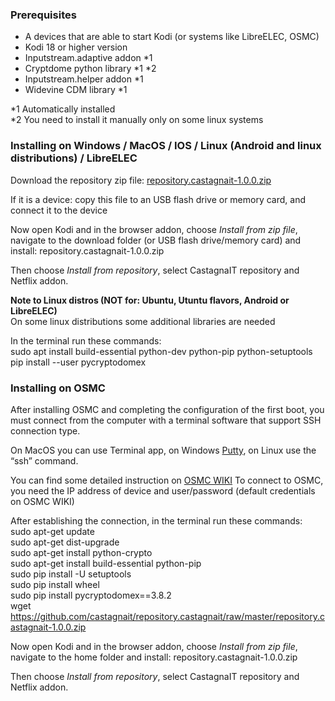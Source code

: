 ### Prerequisites
* A devices that are able to start Kodi (or systems like LibreELEC, OSMC)
* Kodi 18 or higher version
* Inputstream.adaptive addon *1
* Cryptdome python library *1 *2
* Inputstream.helper addon *1
* Widevine CDM library *1

*1 Automatically installed<br/>
*2 You need to install it manually only on some linux systems

### Installing on Windows / MacOS / IOS / Linux (Android and linux distributions) / LibreELEC
Download the repository zip file: [repository.castagnait-1.0.0.zip](https://github.com/castagnait/repository.castagnait/raw/master/repository.castagnait-1.0.0.zip)

If it is a device: copy this file to an USB flash drive or memory card, and connect it to the device

Now open Kodi and in the browser addon, choose _Install from zip file_, navigate to the download folder (or USB flash drive/memory card) and install: repository.castagnait-1.0.0.zip

Then choose _Install from repository_, select CastagnaIT repository and Netflix addon.

**Note to Linux distros (NOT for: Ubuntu, Utuntu flavors, Android or LibreELEC)**<br/>
On some linux distributions some additional libraries are needed

In the terminal run these commands:<br/>
sudo apt install build-essential python-dev python-pip python-setuptools<br/>
pip install --user pycryptodomex

### Installing on OSMC
After installing OSMC and completing the configuration of the first boot, you must connect from the computer with a terminal software that support SSH connection type.

On MacOS you can use Terminal app, on Windows [Putty](https://www.chiark.greenend.org.uk/~sgtatham/putty/latest.html), on Linux use the “ssh” command.

You can find some detailed instruction on [OSMC WIKI](https://osmc.tv/wiki/general/accessing-the-command-line/)
To connect to OSMC, you need the IP address of device and user/password (default credentials on OSMC WIKI)

After establishing the connection, in the terminal run these commands:<br/>
sudo apt-get update<br/>
sudo apt-get dist-upgrade<br/>
sudo apt-get install python-crypto<br/>
sudo apt-get install build-essential python-pip<br/>
sudo pip install -U setuptools<br/>
sudo pip install wheel<br/>
sudo pip install pycryptodomex==3.8.2<br/>
wget https://github.com/castagnait/repository.castagnait/raw/master/repository.castagnait-1.0.0.zip

Now open Kodi and in the browser addon, choose _Install from zip file_, navigate to the home folder and install: repository.castagnait-1.0.0.zip

Then choose _Install from repository_, select CastagnaIT repository and Netflix addon.